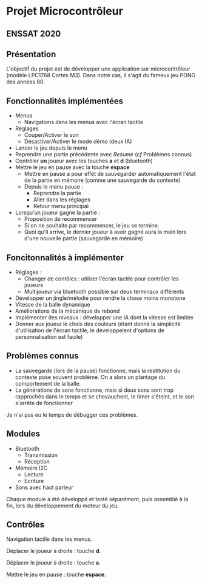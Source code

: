 # Projet Microcontrôleur

## ENSSAT 2020

## Présentation

L'objectif du projet est de développer une application sur microcontrôleur (modèle LPC1768 Cortex M3).
Dans notre cas, il s'agit du fameux jeu PONG des années 80.

## Fonctionnalités implémentées

* Menus
  * Navigations dans les menus avec l'écran tactile
* Réglages
  * Couper/Activer le son
  * Désactiver/Activer le mode démo (deux IA)
* Lancer le jeu depuis le menu
* Reprendre une partie précédente avec *Resume* (*cf* Problèmes connus)
* Contrôler **un** joueur avec les touches **a** et **d** (bluetooth)
* Mettre le jeu en pause avec la touche **espace**
  * Mettre en pause a pour effet de sauvegarder automatiquement l'état de la partie en mémoire (comme une sauvegarde du contexte)
  * Depuis le menu pause :
    * Reprendre la partie
    * Aller dans les réglages
    * Retour menu principal
* Lorsqu'un joueur gagne la partie  :
  * Proposition de recommencer
  * Si on ne souhaite par recommencer, le jeu se termine. 
  * Quoi qu'il arrive, le dernier joueur à avoir gagné aura la main lors d'une nouvelle partie (sauvegardé en mémoire)

## Foncitonnalités à implémenter

* Réglages :
  * Changer de contôles : utiliser l'écran tactile pour contrôler les joueurs
  * Multijoueur via bluetooth possible sur deux terminaux différents
* Développer un jingle/mélodie pour rendre la chose moins monotone
* Vitesse de la balle dynamique
* Améliorations de la mécanique de rebond
* Implémenter des niveaux : développer une IA dont la vitesse est limitée
* Donner aux joueur le choix des couleurs (étant donné la simplicité d'utilisation de l'écran tactile, le développelent d'options de personnalisation est facile)

## Problèmes connus

* La sauvegarde (lors de la pause) fonctionne, mais la restitution du contexte pose souvent problème. On a alors un plantage du comportement de la balle.
* La générations de sons fonctionne, mais si deux sons sont trop rapprochés dans le temps et se chevauchent, le timer s'éteint, et le son s'arrête de fonctionner

Je n'ai pas eu le temps de débugger ces problèmes.

## Modules

* Bluetooth
  * Transmission
  * Réception
* Mémoire I2C
  * Lecture
  * Ecriture
* Sons avec haut parleur

Chaque module a été développé et testé séparément, puis assemblé à la fin, lors du développement du moteur du jeu.

## Contrôles

Navigation tactile dans les menus. 

Déplacer le joueur à droite : touche **d**.

Déplacer le joueur à droite : touche **a**.

Mettre le jeu en pause : touche **espace**.
